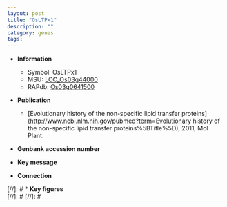 ```yaml
---
layout: post
title: "OsLTPx1"
description: ""
category: genes
tags: 
---
```


* **Information**  
    + Symbol: OsLTPx1  
    + MSU: [LOC_Os03g44000](http://rice.plantbiology.msu.edu/cgi-bin/ORF_infopage.cgi?orf=LOC_Os03g44000)  
    + RAPdb: [Os03g0641500](http://rapdb.dna.affrc.go.jp/viewer/gbrowse_details/irgsp1?name=Os03g0641500)  

* **Publication**  
    + [Evolutionary history of the non-specific lipid transfer proteins](http://www.ncbi.nlm.nih.gov/pubmed?term=Evolutionary history of the non-specific lipid transfer proteins%5BTitle%5D), 2011, Mol Plant.

* **Genbank accession number**  

* **Key message**  

* **Connection**  

[//]: # * **Key figures**  
[//]: # 
[//]: # 
